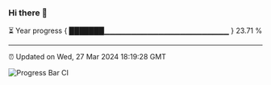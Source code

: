 ### Hi there 👋

⏳ Year progress { ███████▁▁▁▁▁▁▁▁▁▁▁▁▁▁▁▁▁▁▁▁▁▁▁ } 23.71 %

---

⏰ Updated on Wed, 27 Mar 2024 18:19:28 GMT

![Progress Bar CI](https://github.com/liununu/liununu/workflows/Progress%20Bar%20CI/badge.svg)
